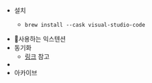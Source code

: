 - 설치
	- ```shell
	  brew install --cask visual-studio-code
	  ```
- 사용하는 익스텐션
- 동기화
	- [링크](https://velog.io/@leesjpr/VS-Code-%EB%8F%99%EA%B8%B0%ED%99%94-%EC%82%AC%EC%9A%A9) 참고
-
- 아카이브
